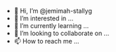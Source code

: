 - 👋 Hi, I’m @jemimah-stallyg
- 👀 I’m interested in ...
- 🌱 I’m currently learning ...
- 💞️ I’m looking to collaborate on ...
- 📫 How to reach me ...

<!---
jemimah-stallyg/jemimah-stallyg is a ✨ special ✨ repository because its `README.md` (this file) appears on your GitHub profile.
You can click the Preview link to take a look at your changes.
--->
